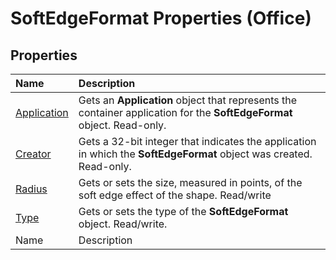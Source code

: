
# SoftEdgeFormat Properties (Office)

## Properties



|**Name**|**Description**|
|:-----|:-----|
| [Application](19cdc9cf-b361-a3ec-d151-654963e76f50.md)|Gets an  **Application** object that represents the container application for the **SoftEdgeFormat** object. Read-only.|
| [Creator](04f73cd2-a224-e37f-d09a-cbb0c90faabd.md)|Gets a 32-bit integer that indicates the application in which the  **SoftEdgeFormat** object was created. Read-only.|
| [Radius](7731f33c-852f-33a5-a48f-59d6aa86631e.md)|Gets or sets the size, measured in points, of the soft edge effect of the shape. Read/write|
| [Type](eae3608a-ef0e-4b47-b420-c05a4be8524e.md)|Gets or sets the type of the  **SoftEdgeFormat** object. Read/write.|
|Name|Description|
